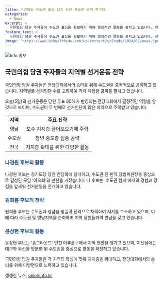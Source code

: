 ```yaml
---
title: 국민의힘 수도권 표심 잡기 위한 중도층 공략 본격화
categories:
  - News
excerpt: >
  국민의힘 당권 주자들이 수도권 표심을 확보하기 위해 열정적인 활동을 펼치고 있습니다. 전당대회에서 수도권의 영향력이 크기 때문에, 후보들은 수도권에서의 지지 확보에 주력하고 있습니다. 나경원 후보는 청년 및 중도층을 공략하며 강남에서 당원과 만나고, 이오회와의 만찬에 참석합니다. 원희룡 후보는 수도권과 영남을 두루 공략하며, 대구에서는 영화 시사회에 참석합니다. 윤상현 후보는 인천에서 현안을 챙기고, 한동훈 후보는 수도권을 중심으로 활동하며 오세훈 서울시장과의 조찬 회동도 이뤄집니다. 후보들은 각 지역을 중심으로 열정적인 선거운동을 이어갈 계획입니다.
feature_text: >
  국민의힘 당권 주자들이 수도권 표심을 확보하기 위해 열정적인 활동을 펼치고 있습니다. 전당대회에서 수도권의 영향력이 크기 때문에, 후보들은 수도권에서의 지지 확보에 주력하고 있습니다. 나경원 후보는 청년 및 중도층을 공략하며 강남에서 당원과 만나고, 이오회와의 만찬에 참석합니다. 원희룡 후보는 수도권과 영남을 두루 공략하며, 대구에서는 영화 시사회에 참석합니다. 윤상현 후보는 인천에서 현안을 챙기고, 한동훈 후보는 수도권을 중심으로 활동하며 오세훈 서울시장과의 조찬 회동도 이뤄집니다. 후보들은 각 지역을 중심으로 열정적인 선거운동을 이어갈 계획입니다.
image: 'https://www.behealthy4u.com/wp-content/uploads/2024/06/news.jpg'
---
```


<p><img src="https://www.behealthy4u.com/wp-content/uploads/2024/06/news.jpg" alt="info 속보" /></p>

<h2 data-ke-size="size26">국민의힘 당권 주자들의 지역별 선거운동 전략</h2>

<p>국민의힘 당권 주자들은 전당대회에서의 승리를 위해 수도권을 중점적으로 공략하고 있습니다. 지역별로 선거인단 수를 고려하여 각자 다양한 공략을 펼치고 있습니다.</p>

<p data-ke-size="size16">오늘(5일)의 선거운동은 당원 투표 80%가 반영되는 전당대회에서 결정적인 역할을 할 것으로 보이며, 수도권이 두 번째로 선거인단이 많은 지역으로 주목받고 있습니다.</p>

<table>
  <tr>
    <td style="text-align: center; height: 17px;"><b>지역</b></td>
    <td style="text-align: center; height: 17px;"><b>주요 전략</b></td>
  </tr>
  <tr>
    <td style="text-align: center; height: 17px;">영남</td>
    <td style="text-align: center; height: 17px;">보수 지지층 끌어모으기에 주력</td>
  </tr>
  <tr>
    <td style="text-align: center; height: 17px;">수도권</td>
    <td style="text-align: center; height: 17px;">청년·중도층 집중 공략</td>
  </tr>
  <tr>
    <td style="text-align: center; height: 17px;">전국</td>
    <td style="text-align: center; height: 17px;">지지층 확대를 위한 다양한 활동</td>
  </tr>
</table>

<h3><b><span style="color: #1a5490;">나경원 후보의 활동</span></b></h3>

<p>나경원 후보는 경기도당 당원 간담회에 참석하고, 수도권 전·현직 당협위원장을 중심으로 결성된 모임 '이오회'와 만찬을 가졌습니다. 나 후보는 '수도권 험지'에서의 경험과 강점을 앞세워 선거운동을 전개하고 있습니다.</p>

<h3><b><span style="color: #1a5490;">원희룡 후보의 전략</span></b></h3>

<p>원희룡 후보는 수도권과 영남을 쌍끌이 전략으로 채택하여 지지를 호소하고 있으며, 이에 따라 수도권 및 영남지역을 순회하며 지역 당원들과의 만남을 갖고 있습니다.</p>

<h3><b><span style="color: #1a5490;">윤상현 후보의 활동</span></b></h3>

<p>윤상현 후보는 '홈그라운드' 인천 미추홀구에서 지역 현안을 챙기고 있으며, 지난달에는 대구와 부산을 방문한 뒤 수도권을 중심으로 활동을 확장하고 있습니다.</p>

<p>국민의힘 당권 주자들은 각 지역의 특성에 맞춰 지지층을 확대하고, 전당대회에서의 승리를 위해 다방면으로 노력하고 있습니다.</p>
생생한 뉴스, <a href="https://onioninfo.kr" rel="dofollow">onioninfo.kr</a>



